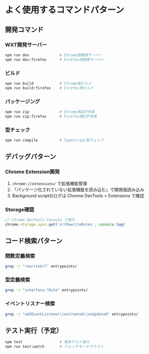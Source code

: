 # よく使用するコマンドパターン

## 開発コマンド

### WXT開発サーバー
```bash
npm run dev              # Chrome用開発サーバー
npm run dev:firefox      # Firefox用開発サーバー
```

### ビルド
```bash
npm run build            # Chrome用ビルド
npm run build:firefox    # Firefox用ビルド
```

### パッケージング
```bash
npm run zip              # Chrome用ZIP作成
npm run zip:firefox      # Firefox用ZIP作成
```

### 型チェック
```bash
npm run compile          # TypeScript型チェック
```

## デバッグパターン

### Chrome Extension開発
1. `chrome://extensions/` で拡張機能管理
2. 「パッケージ化されていない拡張機能を読み込む」で開発版読み込み
3. Background scriptのログは Chrome DevTools > Extensions で確認

### Storage確認
```javascript
// Chrome DevTools Console で実行
chrome.storage.sync.get('urlRewriteRules', console.log)
```

## コード検索パターン

### 関数定義検索
```bash
grep -r "rewriteUrl" entrypoints/
```

### 型定義検索
```bash
grep -r "interface.*Rule" entrypoints/
```

### イベントリスナー検索
```bash
grep -r "addEventListener\|onCreated\|onUpdated" entrypoints/
```

## テスト実行（予定）
```bash
npm test                 # 単体テスト実行
npm run test:watch       # ウォッチモードでテスト
```